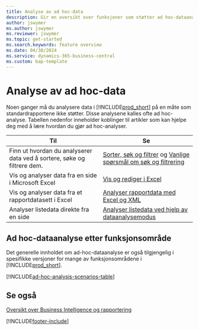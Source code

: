 ```yaml
---
title: Analyse av ad hoc-data
description: Gir en oversikt over funksjoner som støtter ad hoc-dataanalyse i Business Central.
author: jswymer
ms.author: jswymer
ms.reviewer: jswymer
ms.topic: get-started
ms.search.keywords: feature overview
ms.date: 04/30/2024
ms.service: dynamics-365-business-central
ms.custom: bap-template
---
```

# Analyse av ad hoc-data

Noen ganger må du analysere data i [!INCLUDE[prod_short](includes/prod_short.md)] på en måte som standardrapportene ikke støtter. Disse analysene kalles ofte ad hoc-analyse. Tabellen nedenfor inneholder koblinger til artikler som kan hjelpe deg med å lære hvordan du gjør ad hoc-analyser.

| Til | Se |
| --- | --- |
| Finn ut hvordan du analyserer data ved å sortere, søke og filtrere dem. | [Sorter, søk og filtrer](ui-enter-criteria-filters.md) og [Vanlige spørsmål om søk og filtrering](ui-search-filter-faq.yml) |
| Vis og analyser data fra en side i Microsoft Excel | [Vis og rediger i Excel](across-work-with-excel.md) |
| Vis og analyser data fra et rapportdatasett i Excel | [Analyser rapportdata med Excel og XML](report-analyze-excel.md) |
| Analyser listedata direkte fra en side |[Analyser listedata ved hjelp av dataanalysemodus](analysis-mode.md)|

## Ad hoc-dataanalyse etter funksjonsområde

Det generelle innholdet om ad-hoc-dataanalyse er også tilgjengelig i spesifikke versjoner for mange av funksjonsområdene i [!INCLUDE[prod_short](includes/prod_short.md)]. 

[!INCLUDE[ad-hoc-analysis-scenarios-table](includes/ad-hoc-analysis-scenarios-table.md)]


## Se også

[Oversikt over Business Intelligence og rapportering](ui-work-report.md)

[!INCLUDE[footer-include](includes/footer-banner.md)]
